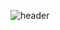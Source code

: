 ![header](https://capsule-render.vercel.app/api?type=transparent&fontColor=FD7F20&text=Welcome+to+Reinforcement+Learning+Club&height=150&fontSize=40&&descAlignY=75&descAlign=60)
